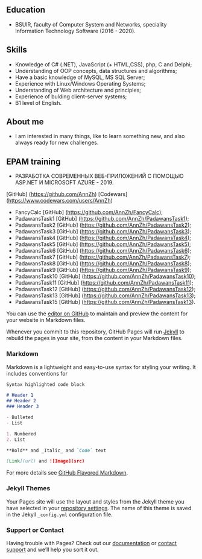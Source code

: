 ## Education
* BSUIR, faculty of Computer System and Networks, speciality Information Technology Software (2016 - 2020).

## Skills
* Knowledge of C# (.NET), JavaScript (+ HTML,CSS), php, C and Delphi;
* Understanding of OOP concepts, data structures and algorithms;
* Have a basic knowledge of MySQL, MS SQL Server;
* Experience with Linux/Windows Operating Systems;
* Understanding of Web architecture and principles;
* Experience of bulding client-server systems;
* B1 level of English.

## About me
* I am interested in many things, like to learn something new, and also always ready for new challenges.

## EPAM training
* РАЗРАБОТКА СОВРЕМЕННЫХ ВЕБ-ПРИЛОЖЕНИЙ С ПОМОЩЬЮ ASP.NET И MICROSOFT AZURE - 2019.


[GitHub] (https://github.com/AnnZh)
[Codewars] (https://www.codewars.com/users/AnnZh)

* FancyCalc [GitHub] (https://github.com/AnnZh/FancyCalc);
* PadawansTask1 [GitHub] (https://github.com/AnnZh/PadawansTask1);
* PadawansTask2 [GitHub] (https://github.com/AnnZh/PadawansTask2);
* PadawansTask3 [GitHub] (https://github.com/AnnZh/PadawansTask3);
* PadawansTask4 [GitHub] (https://github.com/AnnZh/PadawansTask4);
* PadawansTask5 [GitHub] (https://github.com/AnnZh/PadawansTask5);
* PadawansTask6 [GitHub] (https://github.com/AnnZh/PadawansTask6);
* PadawansTask7 [GitHub] (https://github.com/AnnZh/PadawansTask7);
* PadawansTask8 [GitHub] (https://github.com/AnnZh/PadawansTask8);
* PadawansTask9 [GitHub] (https://github.com/AnnZh/PadawansTask9);
* PadawansTask10 [GitHub] (https://github.com/AnnZh/PadawansTask10);
* PadawansTask11 [GitHub] (https://github.com/AnnZh/PadawansTask11);
* PadawansTask12 [GitHub] (https://github.com/AnnZh/PadawansTask12);
* PadawansTask13 [GitHub] (https://github.com/AnnZh/PadawansTask13);
* PadawansTask15 [GitHub] (https://github.com/AnnZh/PadawansTask13).

You can use the [editor on GitHub](https://github.com/AnnZh/AnnZh.github.io/edit/master/index.md) to maintain and preview the content for your website in Markdown files.

Whenever you commit to this repository, GitHub Pages will run [Jekyll](https://jekyllrb.com/) to rebuild the pages in your site, from the content in your Markdown files.

### Markdown

Markdown is a lightweight and easy-to-use syntax for styling your writing. It includes conventions for

```markdown
Syntax highlighted code block

# Header 1
## Header 2
### Header 3

- Bulleted
- List

1. Numbered
2. List

**Bold** and _Italic_ and `Code` text

[Link](url) and ![Image](src)
```

For more details see [GitHub Flavored Markdown](https://guides.github.com/features/mastering-markdown/).

### Jekyll Themes

Your Pages site will use the layout and styles from the Jekyll theme you have selected in your [repository settings](https://github.com/AnnZh/AnnZh.github.io/settings). The name of this theme is saved in the Jekyll `_config.yml` configuration file.

### Support or Contact

Having trouble with Pages? Check out our [documentation](https://help.github.com/categories/github-pages-basics/) or [contact support](https://github.com/contact) and we’ll help you sort it out.
